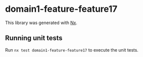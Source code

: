 # domain1-feature-feature17

This library was generated with [Nx](https://nx.dev).

## Running unit tests

Run `nx test domain1-feature-feature17` to execute the unit tests.
